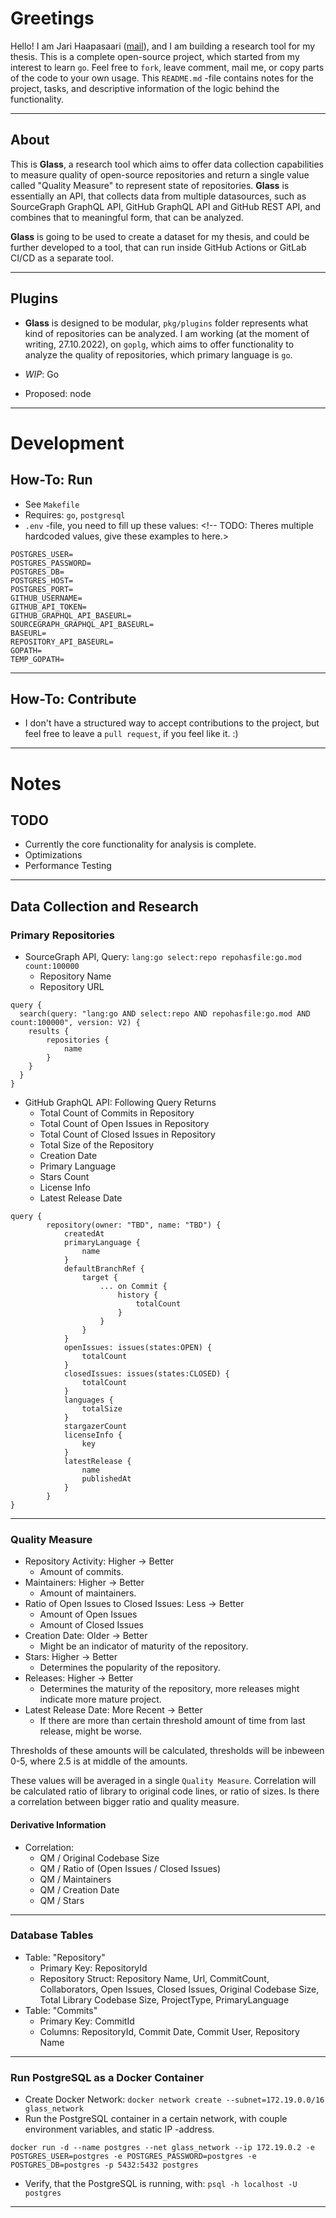 # Greetings

Hello! I am Jari Haapasaari ([mail](mailto:haapjari@gmail.com)), and I am building a research tool for my thesis. This is a complete open-source project, which started from my interest to learn `go`. Feel free to `fork`, leave comment, mail me, or copy parts of the code to your own usage. This `README.md` -file contains notes for the project, tasks, and descriptive information of the logic behind the functionality.

---

## About

This is **Glass**, a research tool which aims to offer data collection capabilities to measure quality of open-source repositories and return a single value called "Quality Measure" to represent state of repositories. **Glass** is essentially an API, that collects data from multiple datasources, such as SourceGraph GraphQL API, GitHub GraphQL API and GitHub REST API, and combines that to meaningful form, that can be analyzed. 

**Glass** is going to be used to create a dataset for my thesis, and could be further developed to a tool, that can run inside GitHub Actions or GitLab CI/CD as a separate tool.

---

## Plugins

- **Glass** is designed to be modular, `pkg/plugins` folder represents what kind of repositories can be analyzed. I am working (at the moment of writing, 27.10.2022), on `goplg`, which aims to offer functionality to analyze the quality of repositories, which primary language is `go`.

- *WIP*: Go
- Proposed: node

---

# Development

## How-To: Run

- See `Makefile`
- Requires: `go`, `postgresql`
- `.env` -file, you need to fill up these values: <!-- TODO: Theres multiple hardcoded values, give these examples to here.>

```
POSTGRES_USER=
POSTGRES_PASSWORD=
POSTGRES_DB=
POSTGRES_HOST=
POSTGRES_PORT=
GITHUB_USERNAME=
GITHUB_API_TOKEN=
GITHUB_GRAPHQL_API_BASEURL=
SOURCEGRAPH_GRAPHQL_API_BASEURL=
BASEURL=
REPOSITORY_API_BASEURL=
GOPATH=
TEMP_GOPATH=
```

---

## How-To: Contribute

- I don't have a structured way to accept contributions to the project, but feel free to leave a `pull request`, if you feel like it. :)

---

# Notes

## TODO

- Currently the core functionality for analysis is complete.
- Optimizations
- Performance Testing

---

## Data Collection and Research

### Primary Repositories

- SourceGraph API, Query: `lang:go select:repo repohasfile:go.mod count:100000`
    - Repository Name
    - Repository URL

```
query {
  search(query: "lang:go AND select:repo AND repohasfile:go.mod AND count:100000", version: V2) {
    results {
        repositories {
            name
        }
    }
  }
}
```

- GitHub GraphQL API: Following Query Returns
    - Total Count of Commits in Repository
    - Total Count of Open Issues in Repository
    - Total Count of Closed Issues in Repository
    - Total Size of the Repository
    - Creation Date
    - Primary Language
    - Stars Count
    - License Info
    - Latest Release Date

```
query {
        repository(owner: "TBD", name: "TBD") {
            createdAt
            primaryLanguage {
                name
            }
            defaultBranchRef {
                target {
                    ... on Commit {
                        history {
                            totalCount
                        }
                    }
                }
            }
            openIssues: issues(states:OPEN) {
                totalCount
            }
            closedIssues: issues(states:CLOSED) {
                totalCount
            }
            languages {
                totalSize
            }
            stargazerCount
            licenseInfo {
                key            
            }
            latestRelease {
                name
                publishedAt
            }         
        }
}
```

---

### Quality Measure

- Repository Activity: Higher -> Better
    - Amount of commits.
- Maintainers: Higher -> Better
    - Amount of maintainers. 
- Ratio of Open Issues to Closed Issues: Less -> Better
    - Amount of Open Issues
    - Amount of Closed Issues
- Creation Date: Older -> Better
    - Might be an indicator of maturity of the repository.
- Stars: Higher -> Better
    - Determines the popularity of the repository.
- Releases: Higher -> Better
    - Determines the maturity of the repository, more releases might indicate more mature project.
- Latest Release Date: More Recent -> Better
    - If there are more than certain threshold amount of time from last release, might be worse.

Thresholds of these amounts will be calculated, thresholds will be inbeween 0-5, where 2.5 is at middle of the amounts.

These values will be averaged in a single `Quality Measure`. Correlation will be calculated ratio of library to original code lines, or ratio of sizes. Is there a correlation between bigger ratio and quality measure.

#### Derivative Information

- Correlation:
    - QM / Original Codebase Size
    - QM / Ratio of (Open Issues / Closed Issues)
    - QM / Maintainers
    - QM / Creation Date
    - QM / Stars

---

### Database Tables

- Table: "Repository"
    - Primary Key: RepositoryId
    - Repository Struct: Repository Name, Url, CommitCount, Collaborators, Open Issues, Closed Issues, Original Codebase Size, Total Library Codebase Size, ProjectType, PrimaryLanguage
- Table: "Commits"
    - Primary Key: CommitId
    - Columns: RepositoryId, Commit Date, Commit User, Repository Name

---

### Run PostgreSQL as a Docker Container

- Create Docker Network: `docker network create --subnet=172.19.0.0/16 glass_network`
- Run the PostgreSQL container in a certain network, with couple environment variables, and static IP -address.

```docker run -d --name postgres --net glass_network --ip 172.19.0.2 -e POSTGRES_USER=postgres -e POSTGRES_PASSWORD=postgres -e POSTGRES_DB=postgres -p 5432:5432 postgres```

- Verify, that the PostgreSQL is running, with: `psql -h localhost -U postgres`

---

